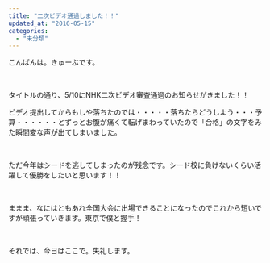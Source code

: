 ```yaml
---
title: "二次ビデオ通過しました！！"
updated_at: "2016-05-15"
categories: 
  - "未分類"
---
```


こんばんは。きゅーぶです。

 

タイトルの通り、5/10にNHK二次ビデオ審査通過のお知らせがきました！！

ビデオ提出してからもしや落ちたのでは・・・・・落ちたらどうしよう・・・予算・・・・・・とずっとお腹が痛くて転げまわっていたので「合格」の文字をみた瞬間変な声が出てしまいました。

 

ただ今年はシードを逃してしまったのが残念です。シード校に負けないくらい活躍して優勝をしたいと思います！！

 

ままま、なにはともあれ全国大会に出場できることになったのでこれから短いですが頑張っていきます。東京で僕と握手！

 

それでは、今日はここで。失礼します。
